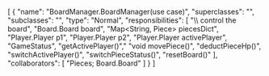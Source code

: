 [
  {
    "name": "BoardManager.BoardManager(use case)",
    "superclasses": "",
    "subclasses": "",
    "type": "Normal",
    "responsibilities": [
      "\\\\ control the board",
      "Board.Board board",
      "Map<String, Piece> piecesDict",
      "Player.Player p1",
      "Player.Player p2",
      "Player.Player activePlayer",
      "GameStatus",
      "getActivePlayer()","
      "void movePiece()",
      "deductPieceHp()",
      "switchActivePlayer()",
      "switchPieceStatus()",
      "resetBoard()"
    ],
    "collaborators": [
      "Pieces; Board.Board"
    ]
  }
]